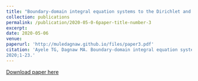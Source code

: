```yaml
---
title: "Boundary-domain integral equation systems to the Dirichlet and Neumann problems for compressible Stokes equations with variable viscosity in 2D"
collection: publications
permalink: /publication/2020-05-0-6paper-title-number-3
excerpt: 
date: 2020-05-06
venue: 
paperurl: 'http://muledagnaw.github.io/files/paper3.pdf'
citation: 'Ayele TG, Dagnaw MA. Boundary-domain integral equation systems to the Dirichlet and Neumann problems for compressible Stokes equations with variable viscosity in 2D. Math Meth Appl Sci.
2020;1-23.'
---
```



[Download paper here](http://muledagnaw.github.io/files/paper3.pdf)
